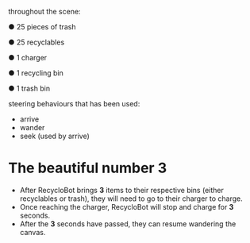 throughout the scene:

● 25 pieces of trash

● 25 recyclables

● 1 charger

● 1 recycling bin

● 1 trash bin

 steering behaviours that has been used:
 - arrive
 - wander
 - seek (used by arrive)

# The beautiful number 3
- After RecycloBot brings **3** items to their respective bins (either recyclables or trash), they will need to
go to their charger to charge.
- Once reaching the charger, RecycloBot will stop and charge for **3**
seconds.
- After the **3** seconds have passed, they can resume wandering the canvas.
